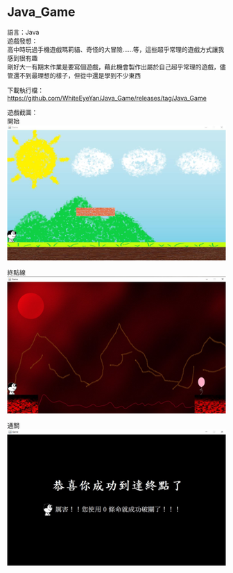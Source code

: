 # Java_Game
語言：Java  
遊戲發想：  
高中時玩過手機遊戲瑪莉貓、奇怪的大冒險......等，這些超乎常理的遊戲方式讓我感到很有趣  
剛好大一有期末作業是要寫個遊戲，藉此機會製作出屬於自己超乎常理的遊戲，儘管還不到最理想的樣子，但從中還是學到不少東西  
  
下載執行檔：https://github.com/WhiteEyeYan/Java_Game/releases/tag/Java_Game  
  
  
遊戲截圖：  
開始
![image](https://github.com/WhiteEyeYan/Java_Game/blob/main/gameImage/start.jpg)  
  
終點線  
![image](https://github.com/WhiteEyeYan/Java_Game/blob/main/gameImage/finish_line.jpg)  
  
通關  
![image](https://github.com/WhiteEyeYan/Java_Game/blob/main/gameImage/end.jpg) 
